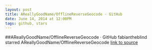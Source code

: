 ```yaml
---
layout: post
title: AReallyGoodName/OfflineReverseGeocode · GitHub
date: June 14, 2014 at 12:00PM
tags: github, stars
---
```

##AReallyGoodName/OfflineReverseGeocode · GitHub
fabiantheblind starred AReallyGoodName/OfflineReverseGeocode
[link to source](http://ift.tt/1l8a3Qb) 

